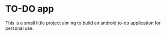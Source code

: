 # TO-DO app

This is a small little project aiming to build an android to-do application for personal use.	